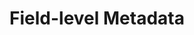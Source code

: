 ---
# -------------------------- #
#        CONTENT TYPE        #
# -------------------------- #

product-type: "connect"
content-type: "api-sub-structure"
key: "field-level-metadata-object"


# -------------------------- #
#        OBJECT INFO         #
# -------------------------- #

title: "Field-level Metadata"
description: |
  {% include misc/data-files.html %}
  {{ api.data-structures.metadata.field-level.description | flatify }}

  Refer to the [Field selection and compatibility rules guide]({{ link.connect.guides.field-selection-compatibility-rules | prepend: site.baseurl }}) for info about selection and compatibility rules.


# -------------------------- #
#      OBJECT ATTRIBUTES     #
# -------------------------- #

object-attributes:
  - name: "inclusion"
    type: "string"
    description: |
      Indicates when a field will be included. Possible values are:

      - `automatic` - The field is included all the time, regardless of `selected-by-default` and `selected` values
      - `available` - The field is available for selection. The field will be included if `selected-by-default` or `selected` is `true`.
      - `unsupported` - The field is unsupported and will not be included, regardless of `selected-by-default` and `selected` values

      If a field is `unsupported`, the `unsupported-description` attribute may provide additonal information.
    modifiable: false
    applies-to: "all"
    value: |
      automatic

  - name: "selected"
    type: "boolean"
    description: |
      Indicates whether a field should be included in a stream's field selection list. This value will be present only if the [stream containing the field]({{ api.data-structures.metadata.stream-level.section }}) is selected (`selected: true`).

      - `null` - The value has not been set
      - `true` - The field is selected
      - `false` - The field is not selected
    modifiable: true
    applies-to: "all"
    value: |
      true

  - name: "selected-by-default"
    type: "boolean"
    description: |
      Indicates if a field will be selected by default. Possible values are:

      - `null` - The value has not been set
      - `true` - The field is selected by default and is included regardless of the `selected` value
      - `false` - The field is not selected by default. The field will be included if the `selected` value is `true`.
    modifiable: false
    applies-to: ""
    value: |
      true

  - name: "sql-datatype"
    type: "string"
    description: |
      **For database sources only.** The data type of a column from a database.
    modifiable: false
    applies-to: "db2, mysql, oracle, postgres"
    value: |
      text

# Source: https://github.com/singer-io/tap-google-analytics/blob/master/spikes/discover_metrics_and_dimensions.py#L158
  - name: "tap_google_analytics.cubes"
    type: "array"
    description: |
      **For Google Analytics sources only.** An array of strings containing the 'cubes' the field is a part of. A cube is a group of metrics and dimensions that are compatible together.

      We recommend using [Google's Dimensions and Metrics Explorer](https://developers.google.com/analytics/devguides/reporting/core/dimsmets){:target="new"} to test combinations of metrics and dimensions for compatibility.
    modifiable: false
    applies-to: "google-analytics"
    value: |
      [
          "per_active_visitors_nthday_active_visitors_30",
          "per_active_visitors_date_active_visitors_30",
          "per_active_visitors_day_active_visitors_30"
        ]

# source for values: https://github.com/singer-io/tap-google-analytics/blob/master/spikes/discover_metrics_and_dimensions.py#L116
  - name: "tap_google_analytics.group"
    type: "array"
    description: |
      **For Google Analytics sources only.** The group the field belongs to. Possible values are:

      - `Ad Exchange`
      - `Adsense`
      - `Adwords`
      - `App Tracking`
      - `Audience`
      - `Channel Grouping`
      - `Content Experiments`
      - `Content Grouping`
      - `Custom Variables or Columns`
      - `DoubleClick Bid Manager`
      - `DoubleClick Campaign Manager`
      - `DoubleClick Search`
      - `DoubleClick for Publishers`
      - `DoubleClick for Publishers Backfill`
      - `Ecommerce`
      - `Event Tracking`
      - `Exceptions`
      - `Geo Network`
      - `Goal Conversions`
      - `Internal Search`
      - `Lifetime Value and Cohorts`
      - `Page Tracking`
      - `Platform or Device`
      - `Publisher`
      - `Session`
      - `Site Speed`
      - `Social Activities`
      - `Social Interactions`
      - `System`
      - `Time`
      - `Traffic Sources`
      - `User`
      - `User Timings`
    modifiable: false
    applies-to: "google-analytics"
    value: "User"

  - name: "behavior"
    type: "string"
    description: |
      **For Google Analytics sources only.** The type of field. Possible values are `METRIC` and `DIMENSION`.

      **Note**: This property won't be present for fields where `tap_google_analytics.group: Report Fields`.
    modifiable: false
    applies-to: "google-analytics"
    value: "METRIC"

  - name: "fieldExclusions"
    type: "array"
    description: |
      A list of arrays, each array containing an array of strings that correspond to fields that are incompatible when the current field is selected.

      For example: If the metadata for a `DeviceOS` field contains a `fieldExclusion` of `["properties":"ImpressionLostToBidPercent"]`, then the `DeviceOS` and `ImpressionLostToBidPercent` fields cannot be selected together in the stream.

      Refer to the example tabs below for an example of this property.
    modifiable: false
    value: |
      "fieldExclusions": [
        [
          "properties",
          "BidMatchType"
        ],
        [
          "properties",
          "DeviceOS"
        ],
        [
          "properties",
          "TopVsOther"
        ]
      ]

  - name: "unsupported-description"
    type: "string"
    description: |
      The reason a field is unsupported (`inclusion: unsupported`). **Note**: This is not available for all sources.
    modifiable: false
    applies-to: "salesforce"
    value: |
      this field is unsupported by the Bulk API.


# -------------------------- #
#           EXAMPLES         #
# -------------------------- #

examples:
  - type: "Database source"
    code: |
      {
         "metadata":{
            "sql-datatype":"double precision",
            "selected-by-default":true,
            "inclusion":"available"
         }
      }

  - type: "SaaS source"
    code: |
      {
         "metadata":{
            "selected":false,
            "inclusion":"available"
         }
      }

  - type: "Google Analytics source"
    code: |
      {
         "metadata":{
            "inclusion":"available",
            "tap_google_analytics.cubes":[
               "per_active_visitors_nthday_active_visitors_30",
               "per_active_visitors_date_active_visitors_30",
               "per_active_visitors_day_active_visitors_30"
            ],
            "tap_google_analytics.group":"User",
            "behavior":"METRIC"
         }
      }

  - type: "Field exclusions"
    code: |
      {{ site.data.connect.code-examples.field-metadata.field-exclusion }}

  - type: "Unsupported field"
    code: |
      {{ site.data.connect.code-examples.field-metadata.unsupported-field }}
---